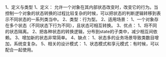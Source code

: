 1、定义与类型
	1、定义：
		允许一个对象在其内部状态改变时，改变它的行为。当控制一个对象的状态转换的过程比较复杂的时候，可以把状态的判断逻辑转移到表示不同状态的一系列类当中。
	2、类型：行为型。
2、适用场景：
	1、一个对象存在多个状态（不同状态下行为不同），且状态可相互转换。
3、优点：
	1、将不同的状态隔离。
	2、把各种状态的转换逻辑，分布到state的子类中，减少相互间依赖。
	3、增加新的状态非常简单。
4、缺点：
	1、状态多的业务场景导致类数目增加，系统变复杂。
5、相关的设计模式：
1、状态模式和享元模式：有时候，可以配合一起使用。